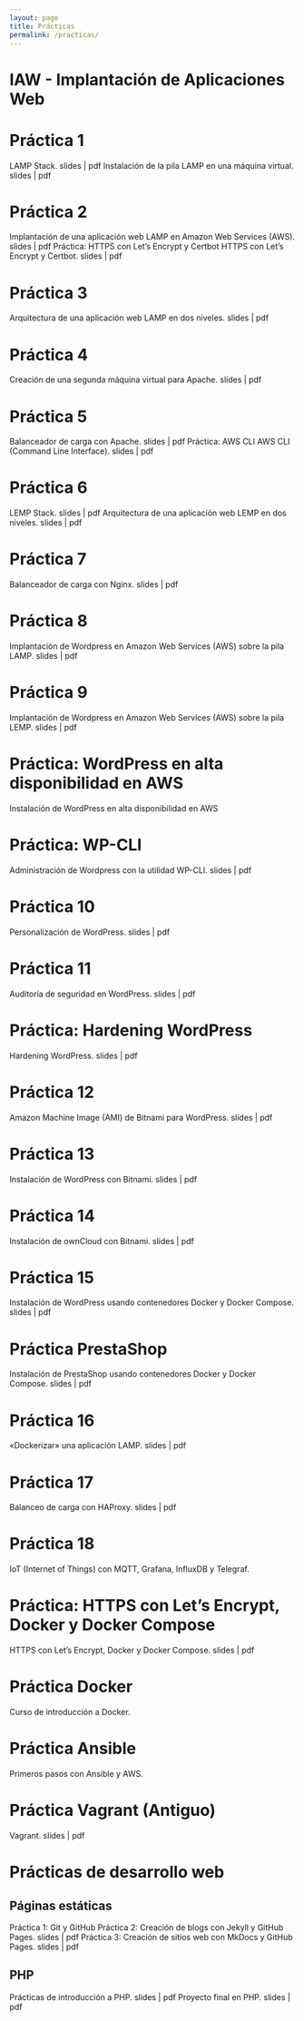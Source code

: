 ```yaml
---
layout: page
title: Prácticas
permalink: /practicas/
---
```

# IAW - Implantación de Aplicaciones Web
# Práctica 1
LAMP Stack. slides | pdf
Instalación de la pila LAMP en una máquina virtual. slides | pdf
# Práctica 2
Implantación de una aplicación web LAMP en Amazon Web Services (AWS). slides | pdf
Práctica: HTTPS con Let’s Encrypt y Certbot
HTTPS con Let’s Encrypt y Certbot. slides | pdf
# Práctica 3
Arquitectura de una aplicación web LAMP en dos niveles. slides | pdf
# Práctica 4
Creación de una segunda máquina virtual para Apache. slides | pdf
# Práctica 5
Balanceador de carga con Apache. slides | pdf
Práctica: AWS CLI
AWS CLI (Command Line Interface). slides | pdf
# Práctica 6
LEMP Stack. slides | pdf
Arquitectura de una aplicación web LEMP en dos niveles. slides | pdf
# Práctica 7
Balanceador de carga con Nginx. slides | pdf
# Práctica 8
Implantación de Wordpress en Amazon Web Services (AWS) sobre la pila LAMP. slides | pdf
# Práctica 9
Implantación de Wordpress en Amazon Web Services (AWS) sobre la pila LEMP. slides | pdf
# Práctica: WordPress en alta disponibilidad en AWS
Instalación de WordPress en alta disponibilidad en AWS
# Práctica: WP-CLI
Administración de Wordpress con la utilidad WP-CLI. slides | pdf
# Práctica 10
Personalización de WordPress. slides | pdf
# Práctica 11
Auditoría de seguridad en WordPress. slides | pdf
# Práctica: Hardening WordPress
Hardening WordPress. slides | pdf
# Práctica 12
Amazon Machine Image (AMI) de Bitnami para WordPress. slides | pdf
# Práctica 13
Instalación de WordPress con Bitnami. slides | pdf
# Práctica 14
Instalación de ownCloud con Bitnami. slides | pdf
# Práctica 15
Instalación de WordPress usando contenedores Docker y Docker Compose. slides | pdf
# Práctica PrestaShop
Instalación de PrestaShop usando contenedores Docker y Docker Compose. slides | pdf
# Práctica 16
«Dockerizar» una aplicación LAMP. slides | pdf
# Práctica 17
Balanceo de carga con HAProxy. slides | pdf
# Práctica 18
IoT (Internet of Things) con MQTT, Grafana, InfluxDB y Telegraf.
# Práctica: HTTPS con Let’s Encrypt, Docker y Docker Compose
HTTPS con Let’s Encrypt, Docker y Docker Compose. slides | pdf
# Práctica Docker
Curso de introducción a Docker.
# Práctica Ansible
Primeros pasos con Ansible y AWS.
# Práctica Vagrant (Antiguo)
Vagrant. slides | pdf
# Prácticas de desarrollo web
## Páginas estáticas
Práctica 1: Git y GitHub
Práctica 2: Creación de blogs con Jekyll y GitHub Pages. slides | pdf
Práctica 3: Creación de sitios web con MkDocs y GitHub Pages. slides | pdf
## PHP
Prácticas de introducción a PHP. slides | pdf
Proyecto final en PHP. slides | pdf